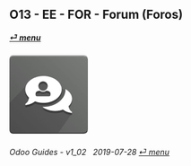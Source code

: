 ## O13 - EE - FOR - Forum (Foros)
#### [_&#x23CE; menu_](/en-us/o13/ee/en-us-o13-ee-guides_menu.md)  
### ![for](/doc/img/website_forum.png)
	
###### Odoo Guides - v1_02 &nbsp; 2019-07-28  [_&#x23CE; menu_](/en-us/o13/ee/en-us-o13-ee-guides_menu.md)  
